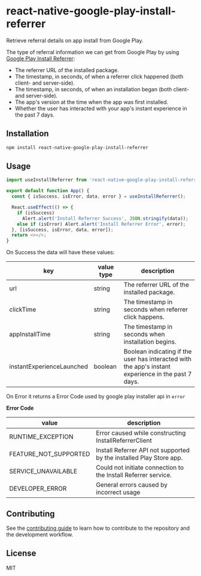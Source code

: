 # react-native-google-play-install-referrer

Retrieve referral details on app install from Google Play.

The type of referral information we can get from Google Play by using [Google Play Install Referrer](https://developer.android.com/google/play/installreferrer):

- The referrer URL of the installed package.
- The timestamp, in seconds, of when a referrer click happened (both client- and server-side).
- The timestamp, in seconds, of when an installation began (both client- and server-side).
- The app's version at the time when the app was first installed.
- Whether the user has interacted with your app's instant experience in the past 7 days.

## Installation

```sh
npm install react-native-google-play-install-referrer
```

## Usage

```js
import useInstallReferrer from 'react-native-google-play-install-referrer';

export default function App() {
  const { isSuccess, isError, data, error } = useInstallReferrer();

  React.useEffect(() => {
    if (isSuccess)
      Alert.alert('Install Referrer Success', JSON.stringify(data));
    else if (isError) Alert.alert('Install Referrer Error', error);
  }, [isSuccess, isError, data, error]);
  return <></>;
}
```

On Success the data will have these values:

| key                       | value type | description                                                                                         |
| ------------------------- | ---------- | --------------------------------------------------------------------------------------------------- |
| url                       | string     | The referrer URL of the installed package.                                                          |
| clickTime                 | string     | The timestamp in seconds when referrer click happens.                                               |
| appInstallTime            | string     | The timestamp in seconds when installation begins.                                                  |
| instantExperienceLaunched | boolean    | Boolean indicating if the user has interacted with the app's instant experience in the past 7 days. |

On Error it returns a Error Code used by google play installer api in `error`

**Error Code**

| value               | description                                                         |
| ------------------- | ------------------------------------------------------------------- |
| RUNTIME_EXCEPTION   | Error caused while constructing InstallReferrerClient               |
| FEATURE_NOT_SUPPORTED | Install Referrer API not supported by the installed Play Store app. |
| SERVICE_UNAVAILABLE | Could not initiate connection to the Install Referrer service.      |
| DEVELOPER_ERROR     | General errors caused by incorrect usage |

## Contributing

See the [contributing guide](CONTRIBUTING.md) to learn how to contribute to the repository and the development workflow.

## License

MIT
